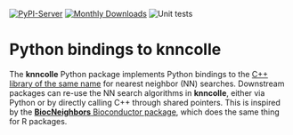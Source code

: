 <!-- These are examples of badges you might want to add to your README:
     please update the URLs accordingly

[![Built Status](https://api.cirrus-ci.com/github/<USER>/knncolle.svg?branch=main)](https://cirrus-ci.com/github/<USER>/knncolle)
[![ReadTheDocs](https://readthedocs.org/projects/knncolle/badge/?version=latest)](https://knncolle.readthedocs.io/en/stable/)
[![Coveralls](https://img.shields.io/coveralls/github/<USER>/knncolle/main.svg)](https://coveralls.io/r/<USER>/knncolle)
[![Conda-Forge](https://img.shields.io/conda/vn/conda-forge/knncolle.svg)](https://anaconda.org/conda-forge/knncolle)
[![Twitter](https://img.shields.io/twitter/url/http/shields.io.svg?style=social&label=Twitter)](https://twitter.com/knncolle)
-->

[![PyPI-Server](https://img.shields.io/pypi/v/knncolle.svg)](https://pypi.org/project/knncolle/)
[![Monthly Downloads](https://static.pepy.tech/badge/knncolle/month)](https://pepy.tech/project/knncolle)
![Unit tests](https://github.com/knncolle/knncolle/actions/workflows/pypi-test.yml/badge.svg)

# Python bindings to knncolle

The **knncolle** Python package implements Python bindings to the [C++ library of the same name](https://github.com/knncolle) for nearest neighbor (NN) searches.
Downstream packages can re-use the NN search algorithms in **knncolle**, either via Python or by directly calling C++ through shared pointers.
This is inspired by the [**BiocNeighbors** Bioconductor package](https://bioconductor/packages/BiocNeighbors), which does the same thing for R packages.
